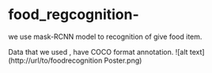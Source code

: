 # food_regcognition-
we use mask-RCNN model to recognition of give food item.

Data that we used , have COCO format annotation.
![alt text](http://url/to/foodrecognition Poster.png)
